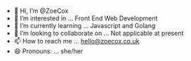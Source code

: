 - 👋 Hi, I’m @ZoeCox
- 👀 I’m interested in ... Front End Web Development
- 🌱 I’m currently learning ... Javascript and Golang
- 💞️ I’m looking to collaborate on ... Not applicable at present
- 📫 How to reach me ... hello@zoecox.co.uk
- 😄 Pronouns: ... she/her

<!---
ZoeCox/ZoeCox is a ✨ special ✨ repository because its `README.md` (this file) appears on your GitHub profile.
You can click the Preview link to take a look at your changes.
--->
